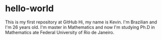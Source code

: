 # hello-world
This is my first repository at GitHub
Hi, my name is Kevin. I'm Brazilian and I'm 26 years old. I'm master in Mathematics and now I'm studying Ph.D in Mathematics ate Federal University of Rio de Janeiro. 
